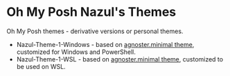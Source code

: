 # Oh My Posh Nazul's Themes

 Oh My Posh themes - derivative versions or personal themes.

* Nazul-Theme-1-Windows - based on [agnoster.minimal theme](https://github.com/JanDeDobbeleer/oh-my-posh/blob/main/themes/agnoster.minimal.omp.json), customized for Windows and PowerShell.
* Nazul-Theme-1-WSL - based on [agnoster.minimal theme](https://github.com/JanDeDobbeleer/oh-my-posh/blob/main/themes/agnoster.minimal.omp.json), customized to be used on WSL.

